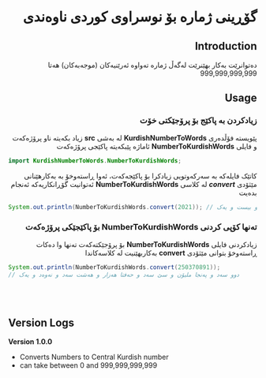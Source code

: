 <div dir="rtl">

# گۆڕینی ژمارە بۆ نوسراوی کوردی ناوەندی

## Introduction
دەتوانرێت بەکار بهێنرێت لەگەڵ ژمارە تەواوە ئەرێنیەکان (موجەبەکان) هەتا 999,999,999,999


## Usage
### زیادکردن بە پاکێج بۆ پرۆجێکتی خۆت 
پێویستە فۆڵدەری **KurdishNumberToWords** لە بەشی **src** زیاد بکەیتە ناو پرۆژەکەت و فایلی **NumberToKurdishWords** ئاماژە پێبکەیتە پاکێجی پرۆژەکەت

</div>

```java
import KurdishNumberToWords.NumberToKurdishWords;
```

<div dir="rtl">

کاتێک فایلەکە بە سەرکەوتویی زیادکرا بۆ پاکێجەکەت، ئەوا ڕاستەوخۆ بە بەکارهێنانی مێثۆدی ***convert*** لە کلاسی **NumberToKurdishWords** ئەتوانیت گۆڕانکاریەکە ئەنجام بدەیت

</div>

```java
System.out.println(NumberToKurdishWords.convert(2021)); // دوو هەزار و بیست و یەک
```

<div dir="rtl">

### تەنها کۆپی کردنی **NumberToKurdishWords** بۆ پاکێجێکی پرۆژەکەت
زیادکردنی فایلی **NumberToKurdishWords** بۆ پرۆجێکتەکەت تەنها وا دەکات ڕاستەوخۆ بتوانی مێثۆدی **convert** بەکاربهێنیت لە کلاسەکاندا

</div>

```java
System.out.println(NumberToKurdishWords.convert(250370891)); 
// دوو سەد و پەنجا ملیۆن و سێ سەد و حەفتا هەزار و هەشت سەد و نەوەد و یەک
```

<br /><br />

## Version Logs

__Version 1.0.0__
* Converts Numbers to Central Kurdish number
* can take between 0 and 999,999,999,999